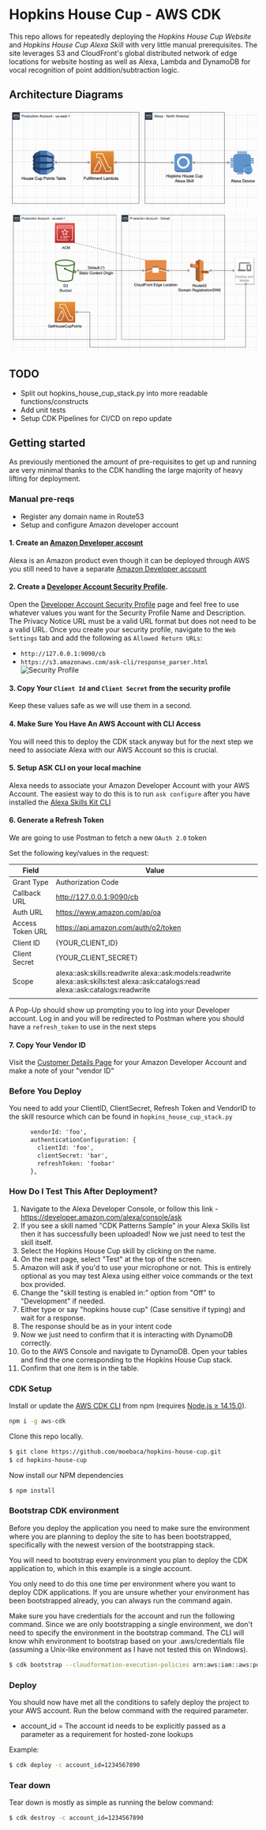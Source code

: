 # Hopkins House Cup - AWS CDK

This repo allows for repeatedly deploying the *Hopkins House Cup Website* and *Hopkins House Cup Alexa Skill* with very little manual prerequisites. The site leverages S3 and CloudFront's global distributed network of edge locations for website hosting as well as Alexa, Lambda and DynamoDB for vocal recognition of point addition/subtraction logic. 

## Architecture Diagrams
![hopkins-house-cup-alexa](hopkins-house-cup-alexa.png)
![hopkins-house-cup-site](hopkins-house-cup-site.png)

## TODO
- Split out hopkins_house_cup_stack.py into more readable functions/constructs
- Add unit tests
- Setup CDK Pipelines for CI/CD on repo update

## Getting started
As previously mentioned the amount of pre-requisites to get up and running are very minimal thanks to the CDK handling the large majority of heavy lifting for deployment.

### Manual pre-reqs
- Register any domain name in Route53
- Setup and configure Amazon developer account

#### 1. Create an [Amazon Developer account](https://developer.amazon.com/)
Alexa is an Amazon product even though it can be deployed through AWS you still need to have a separate [Amazon Developer account](https://developer.amazon.com/)

#### 2. Create a [Developer Account Security Profile](https://developer.amazon.com/loginwithamazon/console/site/lwa/create-security-profile.html).

  Open the [Developer Account Security Profile](https://developer.amazon.com/loginwithamazon/console/site/lwa/create-security-profile.html) page and feel free to use whatever values you want for the Security Profile Name and Description. The Privacy Notice URL must be a valid URL format but does not need to be a valid URL. Once you create your security profile, navigate to the `Web Settings` tab and add the following as `Allowed Return URLs`:
   - `http://127.0.0.1:9090/cb`
   - `https://s3.amazonaws.com/ask-cli/response_parser.html`
   ![Security Profile](img/lwa-security-profile.png)
   
#### 3. Copy Your `Client Id` and `Client Secret` from the security profile
Keep these values safe as we will use them in a second.

#### 4. Make Sure You Have An AWS Account with CLI Access
You will need this to deploy the CDK stack anyway but for the next step we need to associate Alexa with our AWS Account so this is crucial.

#### 5. Setup ASK CLI on your local machine
Alexa needs to associate your Amazon Developer Account with your AWS Account. The easiest way to do this is to run `ask configure` after you have installed the [Alexa Skills Kit CLI](https://developer.amazon.com/en-US/docs/alexa/smapi/quick-start-alexa-skills-kit-command-line-interface.html)

#### 6. Generate a Refresh Token
We are going to use Postman to fetch a new `OAuth 2.0` token

Set the following key/values in the request:

| Field            | Value                                                                                                                                 |
|------------------|---------------------------------------------------------------------------------------------------------------------------------------|
| Grant Type       | Authorization Code                                                                                                                    |
| Callback URL     | http://127.0.0.1:9090/cb                                                                                                              |
| Auth URL         | https://www.amazon.com/ap/oa                                                                                                          |
| Access Token URL | https://api.amazon.com/auth/o2/token                                                                                                  |
| Client ID        | {YOUR_CLIENT_ID}                                                                                                                      |
| Client Secret    | {YOUR_CLIENT_SECRET}                                                                                                                  |
| Scope            | alexa::ask:skills:readwrite alexa::ask:models:readwrite alexa::ask:skills:test alexa::ask:catalogs:read alexa::ask:catalogs:readwrite |
|                  |                                                                                                                                       |

A Pop-Up should show up prompting you to log into your Developer account. Log in and you will be redirected to Postman where you should have a `refresh_token` to use in the next steps

#### 7. Copy Your Vendor ID
Visit the [Customer Details Page](https://developer.amazon.com/settings/console/mycid) for your Amazon Developer Account and make a note of your "vendor ID"


### Before You Deploy
You need to add your ClientID, ClientSecret, Refresh Token and VendorID to the skill resource which can be found in `hopkins_house_cup_stack.py`
```
      vendorId: 'foo',
      authenticationConfiguration: {
        clientId: 'foo',
        clientSecret: 'bar',
        refreshToken: 'foobar'
      },
```

### How Do I Test This After Deployment?

1. Navigate to the Alexa Developer Console, or follow this link - https://developer.amazon.com/alexa/console/ask
2. If you see a skill named "CDK Patterns Sample" in your Alexa Skills list then it has successfully been uploaded! Now we just need to test the skill itself.
3. Select the Hopkins House Cup skill by clicking on the name.
4. On the next page, select "Test" at the top of the screen. 
5. Amazon will ask if you'd to use your microphone or not. This is entirely optional as you may test Alexa using either voice commands or  the text box provided.
6. Change the "skill testing is enabled in:" option from "Off" to "Development" if needed.
7. Either type or say "hopkins house cup" (Case sensitive if typing) and wait for a response.
8. The response should be as in your intent code
9. Now we just need to confirm that it is interacting with DynamoDB correctly.
10. Go to the AWS Console and navigate to DynamoDB. Open your tables and find the one corresponding to the Hopkins House Cup stack.
11. Confirm that one item is in the table. 

### CDK Setup
Install or update the [AWS CDK CLI](https://github.com/aws/aws-cdk) from npm (requires [Node.js ≥ 14.15.0](https://nodejs.org/download/release/latest-v14.x/)). 


```bash
npm i -g aws-cdk
```

Clone this repo locally.

```bash
$ git clone https://github.com/moebaca/hopkins-house-cup.git
$ cd hopkins-house-cup
```

Now install our NPM dependencies

```bash
$ npm install
```

### Bootstrap CDK environment

Before you deploy the application you need to make sure the environment
where you are planning to deploy the site to has been bootstrapped,
specifically with the newest version of the bootstrapping stack. 

You will need to bootstrap every environment you plan to deploy the CDK
application to, which in this example is a single account. 

You only need to do this one time per environment where you want to deploy
CDK applications. If you are unsure whether your environment has been
bootstrapped already, you can always run the command again. 

Make sure you have credentials for the account and run the following
command. Since we are only bootstrapping a single environment, we don't
need to specify the environment in the bootstrap command. The CLI will
know whih environment to bootstrap based on your .aws/credentials file
(assuming a Unix-like environment as I have not tested this on Windows).

```bash
$ cdk bootstrap --cloudformation-execution-policies arn:aws:iam::aws:policy/AdministratorAccess
```

### Deploy

You should now have met all the conditions to safely deploy the project to your AWS account. Run the below command with the required parameter.
- account_id = The account id needs to be explicitly passed as a parameter as a requirement for hosted-zone lookups

Example:
```bash
$ cdk deploy -c account_id=1234567890
```

### Tear down

Tear down is mostly as simple as running the below command:

```bash
$ cdk destroy -c account_id=1234567890
```
